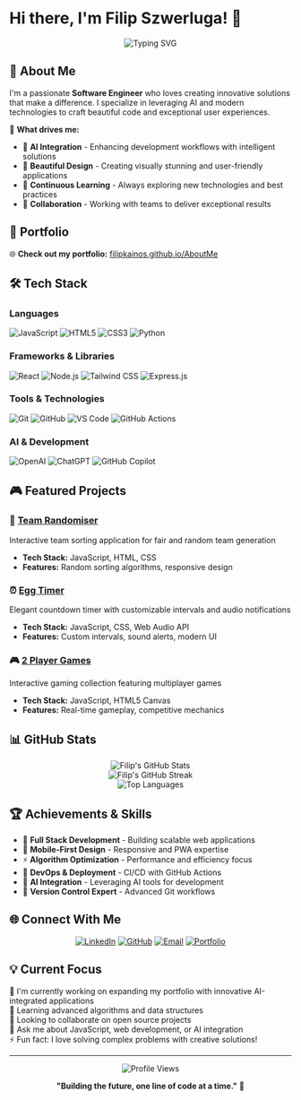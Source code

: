 # Hi there, I'm Filip Szwerluga! 👋

<div align="center">
  <img src="https://readme-typing-svg.herokuapp.com?font=Fira+Code&pause=1000&color=3B82F6&center=true&vCenter=true&width=435&lines=Software+Engineer;AI+Integration+Specialist;Full+Stack+Developer;Problem+Solver" alt="Typing SVG" />
</div>

## 🚀 About Me

I'm a passionate **Software Engineer** who loves creating innovative solutions that make a difference. I specialize in leveraging AI and modern technologies to craft beautiful code and exceptional user experiences.

🌟 **What drives me:**
- 🧠 **AI Integration** - Enhancing development workflows with intelligent solutions
- 🎨 **Beautiful Design** - Creating visually stunning and user-friendly applications
- 🔄 **Continuous Learning** - Always exploring new technologies and best practices
- 🤝 **Collaboration** - Working with teams to deliver exceptional results

## 💼 Portfolio

🌐 **Check out my portfolio:** [filipkainos.github.io/AboutMe](https://filipkainos.github.io/AboutMe/)

## 🛠️ Tech Stack

### Languages
![JavaScript](https://img.shields.io/badge/-JavaScript-F7DF1E?style=flat-square&logo=javascript&logoColor=black)
![HTML5](https://img.shields.io/badge/-HTML5-E34F26?style=flat-square&logo=html5&logoColor=white)
![CSS3](https://img.shields.io/badge/-CSS3-1572B6?style=flat-square&logo=css3&logoColor=white)
![Python](https://img.shields.io/badge/-Python-3776AB?style=flat-square&logo=python&logoColor=white)

### Frameworks & Libraries
![React](https://img.shields.io/badge/-React-61DAFB?style=flat-square&logo=react&logoColor=black)
![Node.js](https://img.shields.io/badge/-Node.js-339933?style=flat-square&logo=node.js&logoColor=white)
![Tailwind CSS](https://img.shields.io/badge/-Tailwind_CSS-38B2AC?style=flat-square&logo=tailwind-css&logoColor=white)
![Express.js](https://img.shields.io/badge/-Express.js-000000?style=flat-square&logo=express&logoColor=white)

### Tools & Technologies
![Git](https://img.shields.io/badge/-Git-F05032?style=flat-square&logo=git&logoColor=white)
![GitHub](https://img.shields.io/badge/-GitHub-181717?style=flat-square&logo=github&logoColor=white)
![VS Code](https://img.shields.io/badge/-VS_Code-007ACC?style=flat-square&logo=visual-studio-code&logoColor=white)
![GitHub Actions](https://img.shields.io/badge/-GitHub_Actions-2088FF?style=flat-square&logo=github-actions&logoColor=white)

### AI & Development
![OpenAI](https://img.shields.io/badge/-OpenAI-412991?style=flat-square&logo=openai&logoColor=white)
![ChatGPT](https://img.shields.io/badge/-ChatGPT-10A37F?style=flat-square&logo=openai&logoColor=white)
![GitHub Copilot](https://img.shields.io/badge/-GitHub_Copilot-000000?style=flat-square&logo=github&logoColor=white)

## 🎮 Featured Projects

### 🎯 [Team Randomiser](https://filipkainos.github.io/SortingHat/)
Interactive team sorting application for fair and random team generation
- **Tech Stack:** JavaScript, HTML, CSS
- **Features:** Random sorting algorithms, responsive design

### ⏰ [Egg Timer](https://filipkainos.github.io/VSCode/EggTimer/src/index.html)
Elegant countdown timer with customizable intervals and audio notifications
- **Tech Stack:** JavaScript, CSS, Web Audio API
- **Features:** Custom intervals, sound alerts, modern UI

### 🎮 [2 Player Games](https://filipkainos.github.io/FunGames/2PlayerGames/index.html)
Interactive gaming collection featuring multiplayer games
- **Tech Stack:** JavaScript, HTML5 Canvas
- **Features:** Real-time gameplay, competitive mechanics

## 📊 GitHub Stats

<div align="center">
  <img src="https://github-readme-stats.vercel.app/api?username=FilipKainos&show_icons=true&theme=tokyonight&hide_border=true&count_private=true" alt="Filip's GitHub Stats" />
</div>

<div align="center">
  <img src="https://github-readme-streak-stats.herokuapp.com/?user=FilipKainos&theme=tokyonight&hide_border=true" alt="Filip's GitHub Streak" />
</div>

<div align="center">
  <img src="https://github-readme-stats.vercel.app/api/top-langs/?username=FilipKainos&layout=compact&theme=tokyonight&hide_border=true" alt="Top Languages" />
</div>

## 🏆 Achievements & Skills

- 🎯 **Full Stack Development** - Building scalable web applications
- 📱 **Mobile-First Design** - Responsive and PWA expertise  
- ⚡ **Algorithm Optimization** - Performance and efficiency focus
- 🚀 **DevOps & Deployment** - CI/CD with GitHub Actions
- 🤖 **AI Integration** - Leveraging AI tools for development
- 🔧 **Version Control Expert** - Advanced Git workflows

## 🌐 Connect With Me

<div align="center">
  
[![LinkedIn](https://img.shields.io/badge/-LinkedIn-0A66C2?style=for-the-badge&logo=linkedin&logoColor=white)](https://www.linkedin.com/in/filip-szwerluga-a23199295)
[![GitHub](https://img.shields.io/badge/-GitHub-181717?style=for-the-badge&logo=github&logoColor=white)](https://github.com/FilipKainos)
[![Email](https://img.shields.io/badge/-Email-D14836?style=for-the-badge&logo=gmail&logoColor=white)](mailto:filip.szwerluga@gmail.com)
[![Portfolio](https://img.shields.io/badge/-Portfolio-4285F4?style=for-the-badge&logo=google-chrome&logoColor=white)](https://filipkainos.github.io/AboutMe/)

</div>

## 💡 Current Focus

🔭 I'm currently working on expanding my portfolio with innovative AI-integrated applications  
🌱 Learning advanced algorithms and data structures  
👯 Looking to collaborate on open source projects  
💬 Ask me about JavaScript, web development, or AI integration  
⚡ Fun fact: I love solving complex problems with creative solutions!

---

<div align="center">
  <img src="https://komarev.com/ghpvc/?username=FilipKainos&style=flat-square&color=blue" alt="Profile Views" />
</div>

<div align="center">
  
**"Building the future, one line of code at a time."** 🚀
  
</div>
